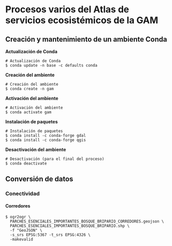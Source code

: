 # Procesos varios del Atlas de servicios ecosistémicos de la GAM

## Creación y mantenimiento de un ambiente Conda
**Actualización de Conda**
```terminal
# Actualización de Conda
$ conda update -n base -c defaults conda
```

**Creación del ambiente**
```terminal
# Creación del ambiente
$ conda create -n gam
```

**Activación del ambiente**
```terminal
# Activación del ambiente
$ conda activate gam
```

**Instalación de paquetes**
```terminal
# Instalación de paquetes
$ conda install -c conda-forge gdal
$ conda install -c conda-forge qgis
```
**Desactivación del ambiente**
```terminal
# Desactivación (para el final del proceso)
$ conda deactivate
```

## Conversión de datos
### Conectividad
#### Corredores
```terminal
$ ogr2ogr \
  PARCHES_ESENCIALES_IMPORTANTES_BOSQUE_BRIPARIO_CORREDORES.geojson \
  PARCHES_ESENCIALES_IMPORTANTES_BOSQUE_BRIPARIO.shp \
  -f "GeoJSON" \
  -s_srs EPSG:5367 -t_srs EPSG:4326 \
  -makevalid  
```

